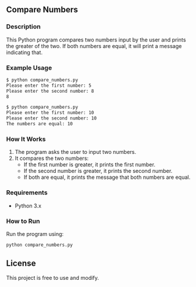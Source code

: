 ## **Compare Numbers**

### **Description**  
This Python program compares two numbers input by the user and prints the greater of the two. If both numbers are equal, it will print a message indicating that.

### **Example Usage**  
```bash
$ python compare_numbers.py
Please enter the first number: 5
Please enter the second number: 8
8
```

```bash
$ python compare_numbers.py
Please enter the first number: 10
Please enter the second number: 10
The numbers are equal: 10
```

### **How It Works**  
1. The program asks the user to input two numbers.  
2. It compares the two numbers:  
   - If the first number is greater, it prints the first number.  
   - If the second number is greater, it prints the second number.  
   - If both are equal, it prints the message that both numbers are equal.  

### **Requirements**  
- Python 3.x  

### **How to Run**  
Run the program using:  
```bash
python compare_numbers.py
```

## License
This project is free to use and modify.
